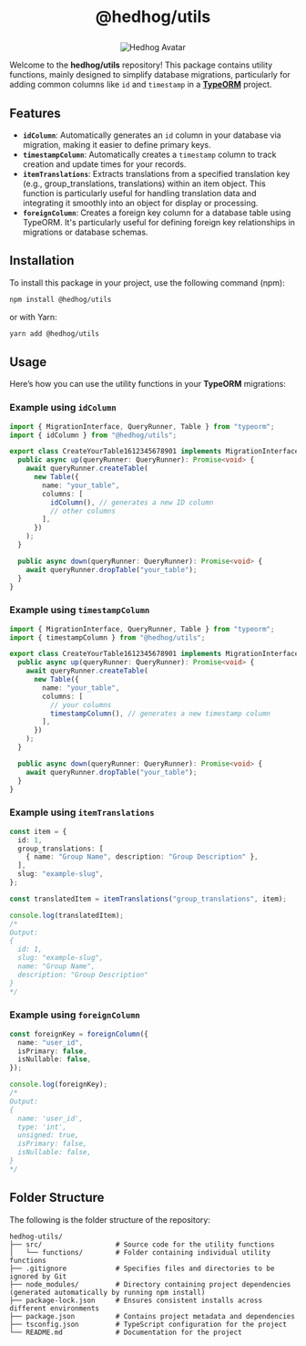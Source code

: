 # <p align="center">@hedhog/utils</p>

<p align="center">
  <img src="https://avatars.githubusercontent.com/u/177489127?s=200&v=4" alt="Hedhog Avatar" />
</p>

Welcome to the **hedhog/utils** repository! This package contains utility functions, mainly designed to simplify database migrations, particularly for adding common columns like `id` and `timestamp` in a [**TypeORM**](https://typeorm.io/) project.

## Features

- **`idColumn`**: Automatically generates an `id` column in your database via migration, making it easier to define primary keys.
- **`timestampColumn`**: Automatically creates a `timestamp` column to track creation and update times for your records.
- **`itemTranslations`**: Extracts translations from a specified translation key (e.g., group_translations, translations) within an item object. This function is particularly useful for handling translation data and integrating it smoothly into an object for display or processing.
- **`foreignColumn`**: Creates a foreign key column for a database table using TypeORM. It's particularly useful for defining foreign key relationships in migrations or database schemas.

## Installation

To install this package in your project, use the following command (npm):

```bash
npm install @hedhog/utils
```

or with Yarn:

```bash
yarn add @hedhog/utils
```

## Usage

Here’s how you can use the utility functions in your **TypeORM** migrations:

### Example using `idColumn`

```typescript
import { MigrationInterface, QueryRunner, Table } from "typeorm";
import { idColumn } from "@hedhog/utils";

export class CreateYourTable1612345678901 implements MigrationInterface {
  public async up(queryRunner: QueryRunner): Promise<void> {
    await queryRunner.createTable(
      new Table({
        name: "your_table",
        columns: [
          idColumn(), // generates a new ID column
          // other columns
        ],
      })
    );
  }

  public async down(queryRunner: QueryRunner): Promise<void> {
    await queryRunner.dropTable("your_table");
  }
}
```

### Example using `timestampColumn`

```typescript
import { MigrationInterface, QueryRunner, Table } from "typeorm";
import { timestampColumn } from "@hedhog/utils";

export class CreateYourTable1612345678901 implements MigrationInterface {
  public async up(queryRunner: QueryRunner): Promise<void> {
    await queryRunner.createTable(
      new Table({
        name: "your_table",
        columns: [
          // your columns
          timestampColumn(), // generates a new timestamp column
        ],
      })
    );
  }

  public async down(queryRunner: QueryRunner): Promise<void> {
    await queryRunner.dropTable("your_table");
  }
}
```

### Example using `itemTranslations`

```typescript
const item = {
  id: 1,
  group_translations: [
    { name: "Group Name", description: "Group Description" },
  ],
  slug: "example-slug",
};

const translatedItem = itemTranslations("group_translations", item);

console.log(translatedItem);
/*
Output:
{
  id: 1,
  slug: "example-slug",
  name: "Group Name",
  description: "Group Description"
}
*/
```

### Example using `foreignColumn`

```typescript
const foreignKey = foreignColumn({
  name: "user_id",
  isPrimary: false,
  isNullable: false,
});

console.log(foreignKey);
/*
Output:
{
  name: 'user_id',
  type: 'int',
  unsigned: true,
  isPrimary: false,
  isNullable: false,
}
*/
```

## Folder Structure

The following is the folder structure of the repository:

```plaintext
hedhog-utils/
├── src/                  # Source code for the utility functions
│   └── functions/        # Folder containing individual utility functions
├── .gitignore            # Specifies files and directories to be ignored by Git
├── node_modules/         # Directory containing project dependencies (generated automatically by running npm install)
├── package-lock.json     # Ensures consistent installs across different environments
├── package.json          # Contains project metadata and dependencies
├── tsconfig.json         # TypeScript configuration for the project
└── README.md             # Documentation for the project
```

